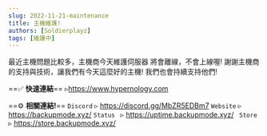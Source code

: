 ```yaml
---
slug: 2022-11-21-maintenance
title: 主機維護!
authors: [Soldierplayz]
tags: [維護中]
---
```


最近主機問題比較多，主機商今天維護伺服器
將會離線，不會上線喔!
謝謝主機商的支持與技術，讓我們有今天這麼好的主機!
我們也會持續支持他們!

==✅ **__快速連結__**==
▹https://www.hypernology.com

==⚙️ **__相關連結!__**==
` Discord ` ▹ https://discord.gg/MbZR5EDBm7
` Website ` ▹ https://backupmode.xyz/
` Status  ` ▹ https://uptime.backupmode.xyz/
`  Store  ` ▹ https://store.backupmode.xyz/
